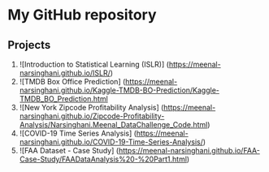 # My GitHub repository

## Projects

1. ![Introduction to Statistical Learning (ISLR)] (https://meenal-narsinghani.github.io/ISLR/)
2. ![TMDB Box Office Prediction] (https://meenal-narsinghani.github.io/Kaggle-TMDB-BO-Prediction/Kaggle-TMDB_BO_Prediction.html
3. ![New York Zipcode Profitability Analysis] (https://meenal-narsinghani.github.io/Zipcode-Profitability-Analysis/Narsinghani.Meenal_DataChallenge_Code.html)
4. ![COVID-19 Time Series Analysis] (https://meenal-narsinghani.github.io/COVID-19-Time-Series-Analysis/)
5. ![FAA Dataset - Case Study] (https://meenal-narsinghani.github.io/FAA-Case-Study/FAADataAnalysis%20-%20Part1.html)

